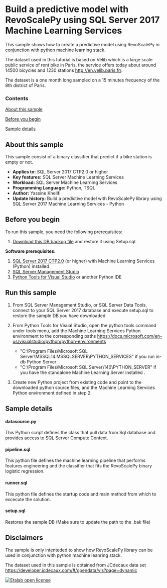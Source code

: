 # Build a predictive model with RevoScalePy using SQL Server 2017 Machine Learning Services

This sample shows how to create a predictive model using RevoScalePy in conjunction with python machine learning stack.

The dataset  used in this tutorial is based on Vélib which is a large scale public service of rent bike in Paris, the service offers today about around 14500 bicycles and 1230 stations http://en.velib.paris.fr/.

The dataset is a one month long  sampled on a 15 minutes frequency of the 8th district of Paris.


### Contents

[About this sample](#about-this-sample)

[Before you begin](#before-you-begin)

[Sample details](#sample-details)




## About this sample


This sample consist of a  binary classifier that predict if a bike station is empty or not.




- **Applies to:** SQL Server 2017 CTP2.0 or higher
- **Key features:** SQL Server Machine Learning Services 
- **Workload:** SQL Server Machine Learning Services
- **Programming Language:** Python, TSQL
- **Author:** Yassine Khelifi
- **Update history:** Build a predictive model with RevoScalePy library using SQL Server 2017 Machine Learning Services - Python 



## Before you begin

To run this sample, you need the following prerequisites: 
1. [Download this DB backup file](https://sq14samples.blob.core.windows.net/data/velibDB.bak) and restore it using Setup.sql. 

**Software prerequisites:**


1. [SQL Server 2017 CTP2.0](https://www.microsoft.com/en-us/sql-server/sql-server-2017) (or higher) with Machine Learning Services (Python) installed
2. [SQL Server Management Studio](https://docs.microsoft.com/en-us/sql/ssms/download-sql-server-management-studio-ssms)
3. [Python Tools for Visual Studio](https://www.visualstudio.com/vs/python/) or another Python IDE

## Run this sample
1. From SQL Server Management Studio, or SQL Server Data Tools, connect to your SQL Server 2017 database and execute setup.sql to restore the sample DB you have downloaded 

2. From Python Tools for Visual Studio, open the python tools command under tools menu, add the Machine Learning Services Python environment to the corresponding paths https://docs.microsoft.com/en-us/visualstudio/python/python-environments

   *  "C:\Program Files\Microsoft SQL Server\MSSQL14.MSSQLSERVER\PYTHON_SERVICES" if you run in-db Python Server
   *  "C:\Program Files\Microsoft SQL Server\140\PYTHON_SERVER" if you have the standalone Machine Learning Server installed .

3. Create new Python project from existing code and point to the downloaded python source files, and the Machine Learning Services Python environment defined in step 2.






## Sample details

#### datasource.py
This Python script defines the class that pull data from Sql database and provides access to SQL Server Compute Context.

####  pipeline.sql
This python file defines the machine learning pipeline that performs features engineering and the classifier that fits the RevoScalePy binary logistic regression.

####  runner.sql
This python file defines the startup code and main method from which to excecute the solution.

####  setup.sql
Restores the sample DB (Make sure to update the path to the .bak file)





## Disclaimers

The sample is only intenteded to show how  RevoScalePy library can be used in conjunction with python machine leanring stack.

The dataset used in this sample is obtained from JCdecaux data set https://developer.jcdecaux.com/#/opendata/vls?page=dynamic 

[![Etalab open license](https://sq14samples.blob.core.windows.net/images/open_licence.png)](https://developer.jcdecaux.com/#/opendata/license)



